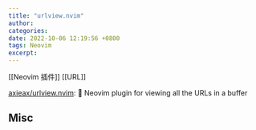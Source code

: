 ```yaml
---
title: "urlview.nvim"
author: 
categories: 
date: 2022-10-06 12:19:56 +0800
tags: Neovim
excerpt: 
---
```


[[Neovim 插件]]
[[URL]]

[axieax/urlview.nvim](https://github.com/axieax/urlview.nvim): 🔎 Neovim plugin for viewing all the URLs in a buffer






## Misc





